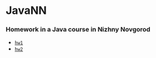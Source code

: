 # JavaNN
### Homework in a Java course in Nizhny Novgorod

- [`hw1`](https://github.com/KobyzevIlya/JavaNN/tree/master/src/main/java/hw1)
- [`hw2`](https://github.com/KobyzevIlya/JavaNN/tree/master/src/main/java/hw2)